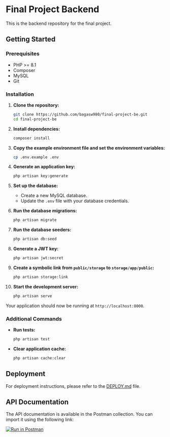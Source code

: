 # Final Project Backend

This is the backend repository for the final project.

## Getting Started

### Prerequisites

- PHP >= 8.1
- Composer
- MySQL
- Git

### Installation

1. **Clone the repository:**
    ```bash
    git clone https://github.com/bagasw980/final-project-be.git
    cd final-project-be
    ```

2. **Install dependencies:**
    ```bash
    composer install
    ```

3. **Copy the example environment file and set the environment variables:**
    ```bash
    cp .env.example .env
    ```

4. **Generate an application key:**
    ```bash
    php artisan key:generate
    ```

5. **Set up the database:**
    - Create a new MySQL database.
    - Update the `.env` file with your database credentials.

6. **Run the database migrations:**
    ```bash
    php artisan migrate
    ```

7. **Run the database seeders:**
    ```bash
    php artisan db:seed
    ```

8. **Generate a JWT key:**
    ```bash
    php artisan jwt:secret
    ```

9. **Create a symbolic link from `public/storage` to `storage/app/public`:**
    ```bash
    php artisan storage:link
    ```

10. **Start the development server:**
    ```bash
    php artisan serve
    ```

Your application should now be running at `http://localhost:8000`.

### Additional Commands

- **Run tests:**
    ```bash
    php artisan test
    ```

- **Clear application cache:**
    ```bash
    php artisan cache:clear
    ```

## Deployment

For deployment instructions, please refer to the [DEPLOY.md](deploy) file.

## API Documentation
The API documentation is available in the Postman collection. You can import it using the following link:

[![Run in Postman](https://run.pstmn.io/button.svg)](https://documenter.getpostman.com/view/16747721/2sAY52dKn9)
